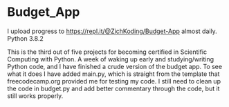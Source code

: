 # Budget_App
I upload progress to https://repl.it/@ZichKoding/Budget-App almost daily. Python 3.8.2

This is the third out of five projects for becoming certified in Scientific Computing with Python. A week of waking up early and studying/writing Python code, and I have finished a crude version of the budget app. To see what it does I have added main.py, which is straight from the template that freecodecamp.org provided me for testing my code. I still need to clean up the code in budget.py and add better commentary through the code, but it still works properly. 
